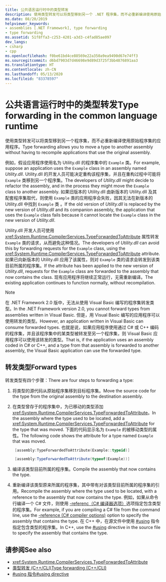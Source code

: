 ```yaml
---
title: 公共语言运行时中的类型转发
description: 使用类型转发可以将类型移到另一个 .NET 程序集，而不必重新编译使用原始程序集的应用程序。
ms.date: 08/20/2019
helpviewer_keywords:
- assemblies [.NET Framework], type forwarding
- type forwarding
ms.assetid: 51f8ffa3-c253-4201-a3d3-c4fad85ae097
dev_langs:
- csharp
- cpp
ms.openlocfilehash: f0be61bd4ce88569e22a350a9ea9490d67e74ff3
ms.sourcegitcommit: d6bd7903d7d46698e9d89d3725f3bb4876891aa3
ms.translationtype: HT
ms.contentlocale: zh-CN
ms.lasthandoff: 05/13/2020
ms.locfileid: "83378597"
---
```

# <a name="type-forwarding-in-the-common-language-runtime"></a><span data-ttu-id="45eca-103">公共语言运行时中的类型转发</span><span class="sxs-lookup"><span data-stu-id="45eca-103">Type forwarding in the common language runtime</span></span>
<span data-ttu-id="45eca-104">使用类型转发可以将类型移到另一个程序集，而不必重新编译使用原始程序集的应用程序。</span><span class="sxs-lookup"><span data-stu-id="45eca-104">Type forwarding allows you to move a type to another assembly without having to recompile applications that use the original assembly.</span></span>  
  
 <span data-ttu-id="45eca-105">例如，假设应用程序使用名为 Utility.dll 的程序集中的 `Example` 类。</span><span class="sxs-lookup"><span data-stu-id="45eca-105">For example, suppose an application uses the `Example` class in an assembly named *Utility.dll*.</span></span> <span data-ttu-id="45eca-106">Utility.dll 的开发人员可能决定重构该程序集，并且在重构过程中可能将 `Example` 类移到另一个程序集。</span><span class="sxs-lookup"><span data-stu-id="45eca-106">The developers of *Utility.dll* might decide to refactor the assembly, and in the process they might move the `Example` class to another assembly.</span></span> <span data-ttu-id="45eca-107">如果旧版本的 Utility.dll 由新版本的 Utility.dll 及其配套程序集取代，则使用 `Example` 类的应用程序会失败，因其无法在新版本的 Utility.dll 中找到 `Example` 类  。</span><span class="sxs-lookup"><span data-stu-id="45eca-107">If the old version of *Utility.dll* is replaced by the new version of *Utility.dll* and its companion assembly, the application that uses the `Example` class fails because it cannot locate the `Example` class in the new version of *Utility.dll*.</span></span>  
  
 <span data-ttu-id="45eca-108">Utility.dll 开发人员可使用 <xref:System.Runtime.CompilerServices.TypeForwardedToAttribute> 属性转发 `Example` 类的请求，从而避免这种情况。</span><span class="sxs-lookup"><span data-stu-id="45eca-108">The developers of *Utility.dll* can avoid this by forwarding requests for the `Example` class, using the <xref:System.Runtime.CompilerServices.TypeForwardedToAttribute> attribute.</span></span> <span data-ttu-id="45eca-109">如果已向新版本的 Utility.dll 应用了该属性，则对 `Example` 类的请求会转发到该类目前所属的程序集。</span><span class="sxs-lookup"><span data-stu-id="45eca-109">If the attribute has been applied to the new version of *Utility.dll*, requests for the `Example` class are forwarded to the assembly that now contains the class.</span></span> <span data-ttu-id="45eca-110">现有应用程序将继续正常运行，无需重新编译。</span><span class="sxs-lookup"><span data-stu-id="45eca-110">The existing application continues to function normally, without recompilation.</span></span>  
  
> [!NOTE]
> <span data-ttu-id="45eca-111">在 .NET Framework 2.0 版中，无法从使用 Visual Basic 编写的程序集转发类型。</span><span class="sxs-lookup"><span data-stu-id="45eca-111">In the .NET Framework version 2.0, you cannot forward types from assemblies written in Visual Basic.</span></span> <span data-ttu-id="45eca-112">但是，用 Visual Basic 编写的应用程序可以使用转发的类型。</span><span class="sxs-lookup"><span data-stu-id="45eca-112">However, an application written in Visual Basic can consume forwarded types.</span></span> <span data-ttu-id="45eca-113">也就是说，如果应用程序使用通过 C# 或 C++ 编码的程序集，并且该程序集中的某类型被转发至另一个程序集，则 Visual Basic 应用程序可以使用该转发的类型。</span><span class="sxs-lookup"><span data-stu-id="45eca-113">That is, if the application uses an assembly coded in C# or C++, and a type from that assembly is forwarded to another assembly, the Visual Basic application can use the forwarded type.</span></span>  
  
## <a name="forward-types"></a><span data-ttu-id="45eca-114">转发类型</span><span class="sxs-lookup"><span data-stu-id="45eca-114">Forward types</span></span>  
 <span data-ttu-id="45eca-115">转发类型有四个步骤：</span><span class="sxs-lookup"><span data-stu-id="45eca-115">There are four steps to forwarding a type:</span></span>  
  
1. <span data-ttu-id="45eca-116">将类型的源代码从原始程序集移到目标程序集。</span><span class="sxs-lookup"><span data-stu-id="45eca-116">Move the source code for the type from the original assembly to the destination assembly.</span></span>  

2. <span data-ttu-id="45eca-117">在类型曾存于的程序集中，为已移动的类型添加 <xref:System.Runtime.CompilerServices.TypeForwardedToAttribute>。</span><span class="sxs-lookup"><span data-stu-id="45eca-117">In the assembly where the type used to be located, add a <xref:System.Runtime.CompilerServices.TypeForwardedToAttribute> for the type that was moved.</span></span> <span data-ttu-id="45eca-118">下面的代码显示名为 `Example` 的被移动类型的属性。</span><span class="sxs-lookup"><span data-stu-id="45eca-118">The following code shows the attribute for a type named `Example` that was moved.</span></span>  

   ```cpp  
    [assembly:TypeForwardedToAttribute(Example::typeid)]  
   ```

   ```csharp  
    [assembly:TypeForwardedToAttribute(typeof(Example))]  
   ```  

3. <span data-ttu-id="45eca-119">编译该类型目前所属的程序集。</span><span class="sxs-lookup"><span data-stu-id="45eca-119">Compile the assembly that now contains the type.</span></span>  

4. <span data-ttu-id="45eca-120">重新编译该类型原来所属的程序集，其中带有对该类型目前所属的程序集的引用。</span><span class="sxs-lookup"><span data-stu-id="45eca-120">Recompile the assembly where the type used to be located, with a reference to the assembly that now contains the type.</span></span> <span data-ttu-id="45eca-121">例如，如果从命令行编译一个 C# 文件，则使用 [-referenc（C# 编译器选项）](../../csharp/language-reference/compiler-options/reference-compiler-option.md)选项指定包含类型的程序集。</span><span class="sxs-lookup"><span data-stu-id="45eca-121">For example, if you are compiling a C# file from the command line, use the [-reference (C# compiler options)](../../csharp/language-reference/compiler-options/reference-compiler-option.md) option to specify the assembly that contains the type.</span></span> <span data-ttu-id="45eca-122">在 C++ 中，在源文件中使用 [#using](/cpp/preprocessor/hash-using-directive-cpp) 指令指定包含类型的程序集。</span><span class="sxs-lookup"><span data-stu-id="45eca-122">In C++, use the [#using](/cpp/preprocessor/hash-using-directive-cpp) directive in the source file to specify the assembly that contains the type.</span></span>  
  
## <a name="see-also"></a><span data-ttu-id="45eca-123">请参阅</span><span class="sxs-lookup"><span data-stu-id="45eca-123">See also</span></span>

- <xref:System.Runtime.CompilerServices.TypeForwardedToAttribute>
- [<span data-ttu-id="45eca-124">类型转发 (C++/CLI)</span><span class="sxs-lookup"><span data-stu-id="45eca-124">Type forwarding (C++/CLI)</span></span>](/cpp/windows/type-forwarding-cpp-cli)
- [<span data-ttu-id="45eca-125">#using 指令</span><span class="sxs-lookup"><span data-stu-id="45eca-125">#using directive</span></span>](/cpp/preprocessor/hash-using-directive-cpp)
